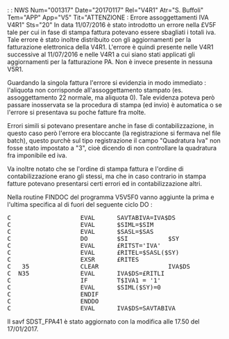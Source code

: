  :  : NWS Num="001317" Date="20170117" Rel="V4R1" Atr="S. Buffoli" Tem="APP" App="V5" Tit="ATTENZIONE :  Errore assoggettamenti IVA V4R1" Sts="20"
In data 11/07/2016 è stato introdotto un errore nella £V5F tale per cui in fase di stampa fattura potevano essere sbagliati i totali iva.
Tale errore è stato inoltre distribuito con gli aggiornamenti per la fatturazione elettronica della
V4R1.
L'errore è quindi presente nelle V4R1 successive al 11/07/2016 e nelle V4R1 a cui siano stati applicati gli aggiornamenti per la fatturazione PA.
Non è invece presente in nessuna V5R1.

Guardando la singola fattura l'errore si evidenzia in modo immediato :  l'aliquota non corrisponde all'assoggettamento stampato (es. assoggettamento 22 normale, ma aliquota 0).
Tale evidenza poteva però passare inosservata se la procedura di stampa (ed invio) è automatica o se l'errore si presentava su poche fatture fra molte.

Errori simili si potevano presentare anche in fase di contabilizzazione, in questo caso però l'errore era bloccante (la registrazione si fermava nel file batch), questo purchè sul tipo registrazione il campo "Quadratura Iva" non fosse stato impostato a "3", cioè dicendo di non controllare la quadratura fra imponibile ed iva.

Va inoltre notato che se l'ordine di stampa fattura e l'ordine di contabilizzazione erano gli stessi, ma che in caso contrario in stampa fatture potevano presentarsi certi errori ed in contabilizzazione altri.

Nella routine FINDOC del programma V5V5F0 vanno aggiunte la prima e l'ultima specifica al di fuori
del seguente ciclo DO : 
<pre>
C                   EVAL      SAVTABIVA=IVA$DS                    <----- RIGA AGGIUNTA
C                   EVAL      $SIML=$SIM
C                   EVAL      $SASL=$SAS
C                   DO        $SI           $SY
C                   EVAL      £RITST='IVA'
C                   EVAL      £RITEL=$SASL($SY)
C                   EXSR      £RITES
C   35              CLEAR                   IVA$DS
C  N35              EVAL      IVA$DS=£RITLI
C                   IF        T$IVA1 = '1'
C                   EVAL      $SIML($SY)=0
C                   ENDIF
C                   ENDDO
C                   EVAL      IVA$DS=SAVTABIVA                    <----- RIGA AGGIUNTA
</pre>

Il savf SDST_FPA41 è stato aggiornato con la modifica alle 17.50 del 17/01/2017.

